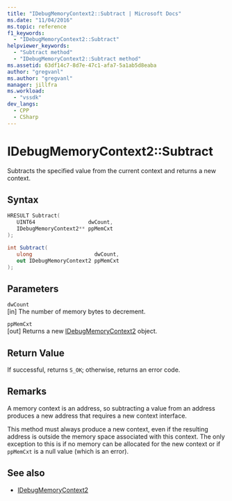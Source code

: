 ```yaml
---
title: "IDebugMemoryContext2::Subtract | Microsoft Docs"
ms.date: "11/04/2016"
ms.topic: reference
f1_keywords:
  - "IDebugMemoryContext2::Subtract"
helpviewer_keywords:
  - "Subtract method"
  - "IDebugMemoryContext2::Subtract method"
ms.assetid: 63df14c7-8d7e-47c1-afa7-5a1ab5d8eaba
author: "gregvanl"
ms.author: "gregvanl"
manager: jillfra
ms.workload:
  - "vssdk"
dev_langs:
  - CPP
  - CSharp
---
```

# IDebugMemoryContext2::Subtract
Subtracts the specified value from the current context and returns a new context.

## Syntax

```cpp
HRESULT Subtract( 
   UINT64                 dwCount,
   IDebugMemoryContext2** ppMemCxt
);
```

```csharp
int Subtract(
   ulong                    dwCount,
   out IDebugMemoryContext2 ppMemCxt
);
```

## Parameters
`dwCount`\
[in] The number of memory bytes to decrement.

`ppMemCxt`\
[out] Returns a new [IDebugMemoryContext2](../../../extensibility/debugger/reference/idebugmemorycontext2.md) object.

## Return Value
 If successful, returns `S_OK`; otherwise, returns an error code.

## Remarks
 A memory context is an address, so subtracting a value from an address produces a new address that requires a new context interface.

 This method must always produce a new context, even if the resulting address is outside the memory space associated with this context. The only exception to this is if no memory can be allocated for the new context or if `ppMemCxt` is a null value (which is an error).

## See also
- [IDebugMemoryContext2](../../../extensibility/debugger/reference/idebugmemorycontext2.md)
